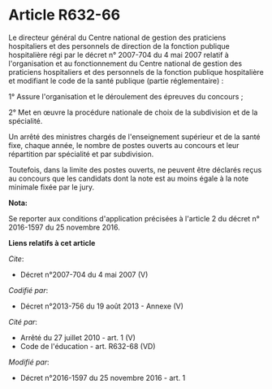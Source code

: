 # Article R632-66

Le directeur général du Centre national de gestion des praticiens hospitaliers et des personnels de direction de la fonction
publique hospitalière régi par le décret n° 2007-704 du 4 mai 2007 relatif à l'organisation et au fonctionnement du Centre
national de gestion des praticiens hospitaliers et des personnels de la fonction publique hospitalière et modifiant le code
de la santé publique (partie réglementaire) : 

1° Assure l'organisation et le déroulement des épreuves du concours ; 

2° Met en œuvre la procédure nationale de choix de la subdivision et de la spécialité. 

Un arrêté des ministres chargés de l'enseignement supérieur et de la santé fixe, chaque année, le nombre de postes ouverts au
concours et leur répartition par spécialité et par subdivision. 

Toutefois, dans la limite des postes ouverts, ne peuvent être déclarés reçus au concours que les candidats dont la note est
au moins égale à la note minimale fixée par le jury.

**Nota:**

Se reporter aux conditions d'application précisées à l'article 2 du décret n° 2016-1597 du 25 novembre 2016.

**Liens relatifs à cet article**

_Cite_:

  - Décret n°2007-704 du 4 mai 2007 (V)

_Codifié par_:

  - Décret n°2013-756 du 19 août 2013 -  Annexe (V)

_Cité par_:

  - Arrêté du 27 juillet 2010 - art. 1 (V)
  - Code de l'éducation - art. R632-68 (VD)

_Modifié par_:

  - Décret n°2016-1597 du 25 novembre 2016 - art. 1
